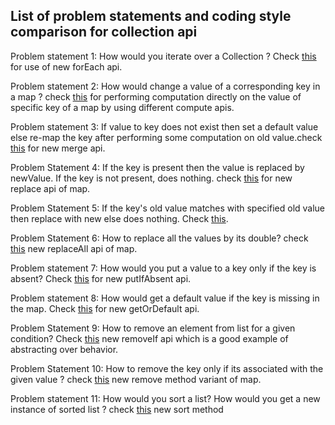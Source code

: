 ## List of problem statements and coding style comparison for collection api

 Problem statement 1: How would you iterate over a Collection ? Check [this](./src/com/laxmikant/java8/collection/ExternalInternalItrator.java) for use of new forEach api.
 
 Problem statement 2: How would change a value of a corresponding key in a map ? check [this](./src/com/laxmikant/java8/collection/MapComputing.java) for performing computation directly on the value of specific key of a map by using different compute apis.
 
 Problem statement 3: If value to key does not exist then set a default value else re-map the key after performing some computation on old value.check [this](./src/com/laxmikant/java8/collection/MapMerging.java) for new merge api.
 
 Problem Statement 4: If the key is present then the value is replaced by newValue. If the key is not present, does nothing. check [this](./src/com/laxmikant/java8/collection/MapReplace.java)  for new replace api of map.
 
 Problem Statement 5: If the key's old value matches with specified old value then replace with new else does nothing. Check [this](./src/com/laxmikant/java8/collection/MapReplace.java). 
 
 Problem Statement 6: How to replace all the values by its double? check [this](./src/com/laxmikant/java8/collection/MapReplace.java) new replaceAll api of map.
 
 Problem statement 7: How would you put a value to a key only if the key is absent?  Check [this](./src/com/laxmikant/java8/collection/NewGetAndPut.java) for new putIfAbsent api.
 
 Problem statement 8: How would get a default value if the key is missing in the map. Check [this](./src/com/laxmikant/java8/collection/NewGetAndPut.java) for new getOrDefault api.
 
 Problem Statement 9: How to remove an element from list for a given condition?  Check [this](./src/com/laxmikant/java8/collection/RemoveIf.java)  new removeIf api which is a good example of abstracting over behavior.
 
 Problem Statement 10: How to remove the key only if its associated with the given value ? check [this](./src/com/laxmikant/java8/collection/RemoveMap.java)  new remove method variant of map. 
 
 Problem statement 11: How would you sort a list? How would you get a new instance of sorted list ? check [this](./src/com/laxmikant/java8/collection/SortingCollection.java)  new sort method
 
